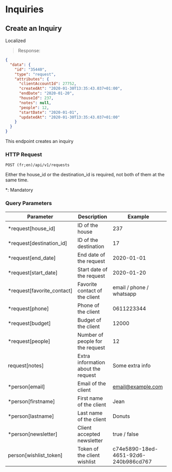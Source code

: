 # Inquiries

## Create an Inquiry
<span class='badge badge-green'>Localized</span>

> Response:

```json
{
  "data": {
    "id": "35440",
    "type": "request",
    "attributes": {
      "clientAccountId": 27752,
      "createdAt": "2020-01-30T13:35:43.037+01:00",
      "endDate": "2020-01-20",
      "houseId": 237,
      "notes": null,
      "people": 12,
      "startDate": "2020-01-01",
      "updatedAt": "2020-01-30T13:35:43.037+01:00"
    }
  }
}
```

This endpoint creates an inquiry

### HTTP Request

`POST (fr;en)/api/v1/requests`

Either the house_id or the destination_id is required, not both of them at the same time.

*: Mandatory

### Query Parameters

Parameter | Description | Example
--------- | ----------- | -------
*request[house_id] | ID of the house | 237
*request[destination_id] | ID of the destination | 17
*request[end_date] | End date of the request | 2020-01-01
*request[start_date] | Start date of the request | 2020-01-20
*request[favorite_contact] | Favorite contact of the client | email / phone / whatsapp
*request[phone] | Phone of the client | 0611223344
*request[budget] | Budget of the client | 12000
*request[people] | Number of people for the request | 12
request[notes] | Extra information about the request | Some extra info
*person[email] | Email of the client | email@example.com
*person[firstname] | First name of the client | Jean
*person[lastname] | Last name of the client | Donuts
*person[newsletter] | Client accepted newsletter | true / false
person[wishlist_token] | Token of the client wishlist | c74e5890-18ed-4651-92d6-240b986cd767
